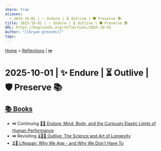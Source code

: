 ```yaml
---
share: true
aliases:
  - 2025-10-01 | ✨ Endure | ⏳ Outlive | 🛡️ Preserve 📚
title: 2025-10-01 | ✨ Endure | ⏳ Outlive | 🛡️ Preserve 📚
URL: https://bagrounds.org/reflections/2025-10-01
Author: "[[bryan-grounds]]"
tags:
---
```

[Home](../index.md) > [Reflections](./index.md) | [⏮️](./2025-09-30.md)  
# 2025-10-01 | ✨ Endure | ⏳ Outlive | 🛡️ Preserve 📚  
## [📚 Books](../books/index.md)  
- ⏯️ Continuing [💪🧠 Endure: Mind, Body, and the Curiously Elastic Limits of Human Performance](../books/endure-mind-body-and-the-curiously-elastic-limits-of-human-performance.md)  
- ⏯️ Revisiting [⏳🔬🎨 Outlive: The Science and Art of Longevity](../books/outlive.md)  
- [⏳🙅 Lifespan: Why We Age - and Why We Don't Have To](../books/lifespan-why-we-age-and-why-we-dont-have-to.md)